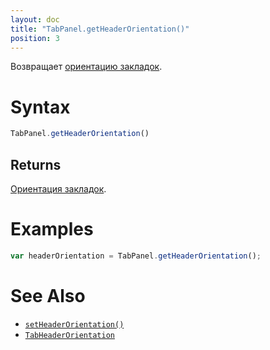```yaml
---
layout: doc
title: "TabPanel.getHeaderOrientation()"
position: 3
---
```


Возвращает [ориентацию закладок](../TabHeaderOrientation/).

# Syntax

```js
TabPanel.getHeaderOrientation()
```

## Returns

[Ориентация закладок](../TabHeaderOrientation/).

# Examples

```js
var headerOrientation = TabPanel.getHeaderOrientation();
```

# See Also

* [`setHeaderOrientation()`](../TabPanel.setHeaderOrientation/)
* [`TabHeaderOrientation`](../TabHeaderOrientation/)
